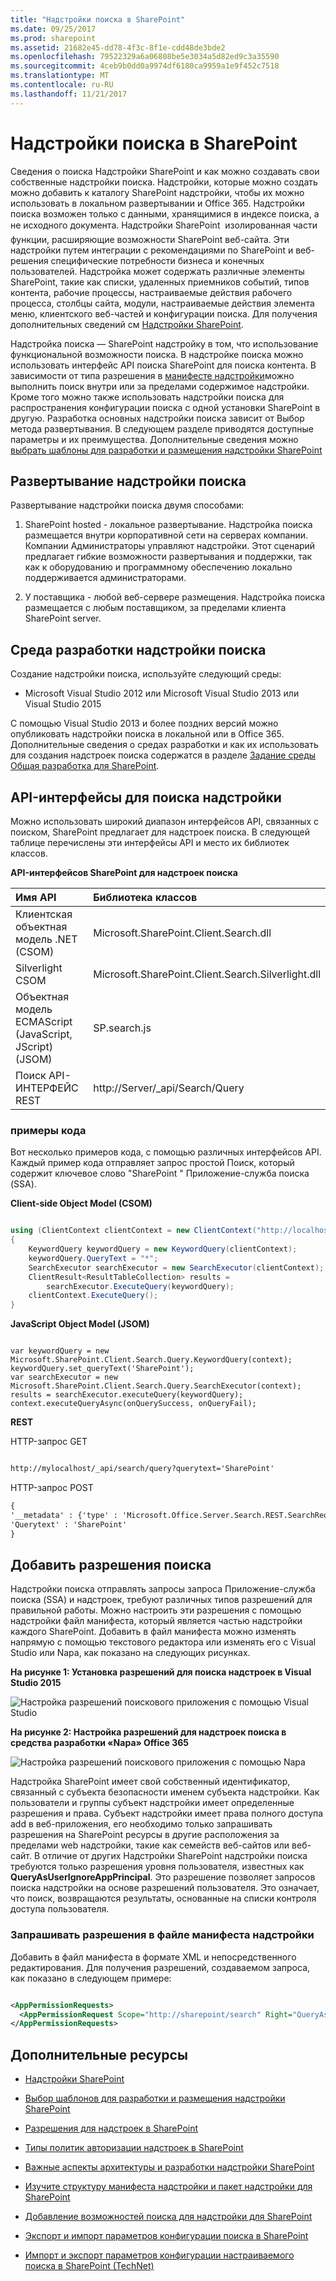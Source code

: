 ```yaml
---
title: "Надстройки поиска в SharePoint"
ms.date: 09/25/2017
ms.prod: sharepoint
ms.assetid: 21682e45-dd78-4f3c-8f1e-cdd48de3bde2
ms.openlocfilehash: 79522329a6a06808be5e3034a5d82ed9c3a35590
ms.sourcegitcommit: 4ceb9b0dd0a9974df6180ca9959a1e9f452c7518
ms.translationtype: MT
ms.contentlocale: ru-RU
ms.lasthandoff: 11/21/2017
---
```

# <a name="search-add-ins-in-sharepoint"></a>Надстройки поиска в SharePoint
Сведения о поиска Надстройки SharePoint и как можно создавать свои собственные надстройки поиска. Надстройки, которые можно создать можно добавить к каталогу SharePoint надстройки, чтобы их можно использовать в локальном развертывании и Office 365. Надстройки поиска возможен только с данными, хранящимися в индексе поиска, а не исходного документа. Надстройки SharePoint  изолированная части функции, расширяющие возможности SharePoint веб-сайта. Эти надстройки путем интеграции с рекомендациями по SharePoint и веб-решения специфические потребности бизнеса и конечных пользователей. Надстройка может содержать различные элементы SharePoint, такие как списки, удаленных приемников событий, типов контента, рабочие процессы, настраиваемые действия рабочего процесса, столбцы сайта, модули, настраиваемые действия элемента меню, клиентского веб-частей и конфигурации поиска. Для получения дополнительных сведений см  [Надстройки SharePoint](http://msdn.microsoft.com/library/cd1eda9e-8e54-4223-93a9-a6ea0d18df70%28Office.15%29.aspx).
  
    
    

Надстройка поиска — SharePoint надстройку в том, что использование функциональной возможности поиска. В надстройке поиска можно использовать интерфейс API поиска SharePoint для поиска контента. В зависимости от типа разрешения в [манифесте надстройки](http://msdn.microsoft.com/library/7cd5850f-cbf3-48d2-bcb7-59b8f4ed0e63%28Office.15%29.aspx)можно выполнить поиск внутри или за пределами содержимое надстройки. Кроме того можно также использовать надстройки поиска для распространения конфигурации поиска с одной установки SharePoint в другую.
Разработка основных надстройки поиска зависит от Выбор метода развертывания. В следующем разделе приводятся доступные параметры и их преимущества. Дополнительные сведения можно [выбрать шаблоны для разработки и размещения надстройки SharePoint](http://msdn.microsoft.com/library/05ce5435-0a03-4ddc-976b-c33b08d03457%28Office.15%29.aspx)
  
    
    


## <a name="deploy-your-search-add-ins"></a>Развертывание надстройки поиска
<a name="SP15_Deploy_search_apps"> </a>

Развертывание надстройки поиска двумя способами:
  
    
    

1. SharePoint hosted - локальное развертывание. Надстройка поиска размещается внутри корпоративной сети на серверах компании. Компании Администраторы управляют надстройки. Этот сценарий предлагает гибкие возможности развертывания и поддержки, так как к оборудованию и программному обеспечению локально поддерживается администраторами.
    
  
2. У поставщика - любой веб-сервере размещения. Надстройка поиска размещается с любым поставщиком, за пределами клиента SharePoint server. 
    
  

## <a name="search-add-in-development-environment"></a>Среда разработки надстройки поиска
<a name="SP15_Search_app_dev_environment"> </a>

Создание надстройки поиска, используйте следующий среды:
  
    
    

- Microsoft Visual Studio 2012 или Microsoft Visual Studio 2013 или Visual Studio 2015
        
  
С помощью Visual Studio 2013 и более поздних версий можно опубликовать надстройки поиска в локальной или в Office 365. Дополнительные сведения о средах разработки и как их использовать для создания надстроек поиска содержатся в разделе [Задание среды Общая разработка для SharePoint](set-up-a-general-development-environment-for-sharepoint.md).
  
    
    

## <a name="apis-for-search-add-ins"></a>API-интерфейсы для поиска надстройки
<a name="SP15_APIs_search_apps"> </a>

Можно использовать широкий диапазон интерфейсов API, связанных с поиском, SharePoint предлагает для надстроек поиска. В следующей таблице перечислены эти интерфейсы API и место их библиотек классов.
  
    
    

**API-интерфейсов SharePoint для надстроек поиска**


|**Имя API**|**Библиотека классов**|
|:-----|:-----|
|Клиентская объектная модель .NET (CSOM)  <br/> |Microsoft.SharePoint.Client.Search.dll  <br/> |
|Silverlight CSOM  <br/> |Microsoft.SharePoint.Client.Search.Silverlight.dll  <br/> |
|Объектная модель ECMAScript (JavaScript, JScript) (JSOM)  <br/> |SP.search.js  <br/> |
|Поиск API-ИНТЕРФЕЙС REST  <br/> |http://Server/_api/Search/Query  <br/> |
   

### <a name="code-examples"></a>примеры кода

Вот несколько примеров кода, с помощью различных интерфейсов API. Каждый пример кода отправляет запрос простой Поиск, который содержит ключевое слово "SharePoint " Приложение-служба поиска (SSA).
  
    
    
 **Client-side Object Model (CSOM)**
  
    
    

  
    
    



```cs

using (ClientContext clientContext = new ClientContext("http://localhost"))
{
    KeywordQuery keywordQuery = new KeywordQuery(clientContext);
    keywordQuery.QueryText = "*";
    SearchExecutor searchExecutor = new SearchExecutor(clientContext);
    ClientResult<ResultTableCollection> results = 
        searchExecutor.ExecuteQuery(keywordQuery);
    clientContext.ExecuteQuery();
}
```

 **JavaScript Object Model (JSOM)**
  
    
    

  
    
    



```

var keywordQuery = new
Microsoft.SharePoint.Client.Search.Query.KeywordQuery(context);
keywordQuery.set_queryText('SharePoint');
var searchExecutor = new Microsoft.SharePoint.Client.Search.Query.SearchExecutor(context);
results = searchExecutor.executeQuery(keywordQuery);
context.executeQueryAsync(onQuerySuccess, onQueryFail);
```

 **REST**
  
    
    

  
    
    
HTTP-запрос GET
  
    
    



```HTML

http://mylocalhost/_api/search/query?querytext='SharePoint'
```

HTTP-запрос POST
  
    
    



```HTML
{
'__metadata' : {'type' : 'Microsoft.Office.Server.Search.REST.SearchRequest'},
'Querytext' : 'SharePoint'
}
```


## <a name="search-add-in-permissions"></a>Добавить разрешения поиска
<a name="SP15_Search_app_permissions"> </a>

Надстройки поиска отправлять запросы запроса Приложение-служба поиска (SSA) и надстроек, требуют различных типов разрешений для правильной работы. Можно настроить эти разрешения с помощью надстройки файл манифеста, который является частью надстройки каждого SharePoint. Добавить в файл манифеста можно изменять напрямую с помощью текстового редактора или изменять его с Visual Studio или Napa, как показано на следующих рисунках. 
  
    
    

**На рисунке 1: Установка разрешений для поиска надстроек в Visual Studio 2015**

  
    
    

  
    
    
![Настройка разрешений поискового приложения с помощью Visual Studio](../images/SP15_search_apps_permission_Visual_Studio.PNG)
  
    
    

  
    
    

  
    
    

**На рисунке 2: Настройка разрешений для надстроек поиска в средства разработки «Napa» Office 365**

  
    
    

  
    
    
![Настройка разрешений поискового приложения с помощью Napa](../images/SP15_search_app_permission_Napa.gif)
  
    
    
Надстройка SharePoint имеет свой собственный идентификатор, связанный с субъекта безопасности именем субъекта надстройки. Как пользователи и группы субъект надстройки имеет определенные разрешения и права. Субъект надстройки имеет права полного доступа add в веб-приложения, его необходимо только запрашивать разрешения на SharePoint ресурсы в другие расположения за пределами web надстройки, такие как семейств веб-сайтов или веб-сайт. В отличие от других Надстройки SharePoint надстройки поиска требуются только разрешения уровня пользователя, известных как **QueryAsUserIgnoreAppPrincipal**. Это разрешение позволяет запросов поиска надстройки на основе разрешений пользователя. Это означает, что поиск, возвращаются результаты, основанные на списки контроля доступа пользователя. 
  
    
    

### <a name="request-permissions-in-the-add-in-manifest-file"></a>Запрашивать разрешения в файле манифеста надстройки

Добавить в файл манифеста в формате XML и непосредственного редактирования. Для получения разрешений, создаваемом запроса, как показано в следующем примере:
  
    
    

```XML

<AppPermissionRequests>
  <AppPermissionRequest Scope="http://sharepoint/search" Right="QueryAsUserIgnoreAppPrincipal" />
</AppPermissionRequests>
```


## <a name="additional-resources"></a>Дополнительные ресурсы
<a name="SP15_Search_app_addresources"> </a>


-  [Надстройки SharePoint](http://msdn.microsoft.com/library/cd1eda9e-8e54-4223-93a9-a6ea0d18df70%28Office.15%29.aspx)
    
  
-  [Выбор шаблонов для разработки и размещения надстройки SharePoint](http://msdn.microsoft.com/library/05ce5435-0a03-4ddc-976b-c33b08d03457%28Office.15%29.aspx)
    
  
-  [Разрешения для надстроек в SharePoint](http://msdn.microsoft.com/library/5f7a8440-3c09-4cf8-83ec-c236bfa2d6c4%28Office.15%29.aspx)
    
  
-  [Типы политик авторизации надстроек в SharePoint](http://msdn.microsoft.com/library/124879c7-a746-4c10-96a7-da76ad5327f0%28Office.15%29.aspx)
    
  
-  [Важные аспекты архитектуры и разработки надстройки SharePoint](http://msdn.microsoft.com/library/ae96572b-8f06-4fd3-854f-fc312f7f2d88%28Office.15%29.aspx)
    
  
-  [Изучите структуру манифеста надстройки и пакет надстройки для SharePoint](http://msdn.microsoft.com/library/7cd5850f-cbf3-48d2-bcb7-59b8f4ed0e63%28Office.15%29.aspx)
    
  
-  [Добавление возможностей поиска для надстройки для SharePoint](http://blogs.msdn.com/b/officeapps/archive/2013/05/30/add-search-capabilities-to-your-apps-for-sharepoint.aspx)
    
  
-  [Экспорт и импорт параметров конфигурации поиска в SharePoint](exporting-and-importing-search-configuration-settings-in-sharepoint.md)
    
  
-  [Импорт и экспорт параметров конфигурации настраиваемого поиска в SharePoint (TechNet)](http://technet.microsoft.com/en-us/library/jj871675.aspx)
    
  

